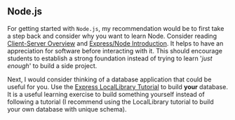 ## Node.js

For getting started with ```Node.js```, my recommendation would be to first take a step back and consider why you want to learn Node. Consider reading [Client-Server Overview](https://developer.mozilla.org/en-US/docs/Learn/Server-side/First_steps/Client-Server_overview)
and [Express/Node Introduction](https://developer.mozilla.org/en-US/docs/Learn/Server-side/Express_Nodejs/Introduction). It helps to have an appreciation for software before interacting with it. This should encourage students to establish a strong foundation instead of trying to learn '*just enough*' to build a side project. 

Next, I would consider thinking of a database application that could be useful for you. Use the [Express LocalLibrary Tutorial](https://github.com/mdn/express-locallibrary-tutorial) to build **your** database. It is a useful learning exercise to build something yourself instead of following a tutorial (I recommend using the LocalLibrary tutorial to build your own database with unique schema).

## 